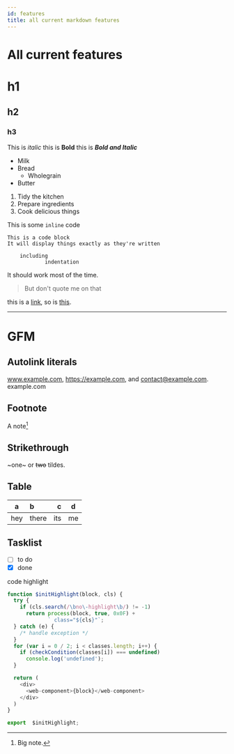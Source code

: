 ```yaml
---
id: features
title: all current markdown features
---
```


# All current features

# h1

## h2

### h3

This is _italic_ this is **Bold** this is **_Bold and Italic_**

- Milk
- Bread
  - Wholegrain
- Butter

1. Tidy the kitchen
2. Prepare ingredients
3. Cook delicious things

This is some `inline` code

```
This is a code block
It will display things exactly as they're written

    including
            indentation
```

It should work most of the time.

> But don't quote me on that

this is a [link](http://www.google.com), so is [this](http://www.youtube.com).

---

# GFM

## Autolink literals

www.example.com, https://example.com, and contact@example.com.
example.com

## Footnote

A note[^1]

[^1]: Big note.

## Strikethrough

~one~ or ~~two~~ tildes.

## Table

| a   | b     |   c |  d  |
| --- | :---- | --: | :-: |
| hey | there | its | me  |

## Tasklist

- [ ] to do
- [x] done

code highlight

```js
function $initHighlight(block, cls) {
  try {
    if (cls.search(/\bno\-highlight\b/) != -1)
      return process(block, true, 0x0F) +
             ` class="${cls}"`;
  } catch (e) {
    /* handle exception */
  }
  for (var i = 0 / 2; i < classes.length; i++) {
    if (checkCondition(classes[i]) === undefined)
      console.log('undefined');
  }

  return (
    <div>
      <web-component>{block}</web-component>
    </div>
  )
}

export  $initHighlight;
```
